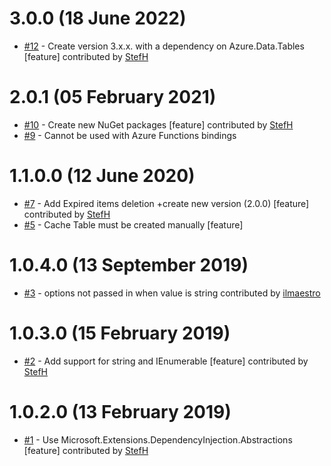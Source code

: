 # 3.0.0 (18 June 2022)
- [#12](https://github.com/StefH/DistributedCache.AzureTableStorage/pull/12) - Create version 3.x.x. with a dependency on Azure.Data.Tables [feature] contributed by [StefH](https://github.com/StefH)

# 2.0.1 (05 February 2021)
- [#10](https://github.com/StefH/DistributedCache.AzureTableStorage/pull/10) - Create new NuGet packages [feature] contributed by [StefH](https://github.com/StefH)
- [#9](https://github.com/StefH/DistributedCache.AzureTableStorage/issues/9) - Cannot be used with Azure Functions bindings

# 1.1.0.0 (12 June 2020)
- [#7](https://github.com/StefH/DistributedCache.AzureTableStorage/pull/7) - Add Expired items deletion +create new version (2.0.0) [feature] contributed by [StefH](https://github.com/StefH)
- [#5](https://github.com/StefH/DistributedCache.AzureTableStorage/issues/5) - Cache Table must be created manually [feature]

# 1.0.4.0 (13 September 2019)
- [#3](https://github.com/StefH/DistributedCache.AzureTableStorage/pull/3) - options not passed in when value is string contributed by [ilmaestro](https://github.com/ilmaestro)

# 1.0.3.0 (15 February 2019)
- [#2](https://github.com/StefH/DistributedCache.AzureTableStorage/pull/2) - Add support for string and IEnumerable [feature] contributed by [StefH](https://github.com/StefH)

# 1.0.2.0 (13 February 2019)
- [#1](https://github.com/StefH/DistributedCache.AzureTableStorage/pull/1) - Use Microsoft.Extensions.DependencyInjection.Abstractions [feature] contributed by [StefH](https://github.com/StefH)


